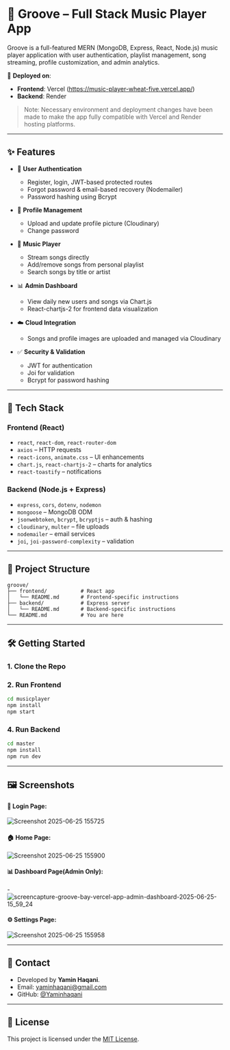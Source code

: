 # 🎵 Groove – Full Stack Music Player App

Groove is a full-featured MERN (MongoDB, Express, React, Node.js) music player application with user authentication, playlist management, song streaming, profile customization, and admin analytics.

🚀 **Deployed on**:

* **Frontend**: Vercel (https://music-player-wheat-five.vercel.app/)
* **Backend**: Render

> Note: Necessary environment and deployment changes have been made to make the app fully compatible with Vercel and Render hosting platforms.

---

## ✨ Features

* 🔐 **User Authentication**

  * Register, login, JWT-based protected routes
  * Forgot password & email-based recovery (Nodemailer)
  * Password hashing using Bcrypt

* 🧑 **Profile Management**

  * Upload and update profile picture (Cloudinary)
  * Change password

* 🎵 **Music Player**

  * Stream songs directly
  * Add/remove songs from personal playlist
  * Search songs by title or artist

* 📊 **Admin Dashboard**

  * View daily new users and songs via Chart.js
  * React-chartjs-2 for frontend data visualization

* ☁️ **Cloud Integration**

  * Songs and profile images are uploaded and managed via Cloudinary

* ✅ **Security & Validation**

  * JWT for authentication
  * Joi for validation
  * Bcrypt for password hashing

---

## 🧩 Tech Stack

### Frontend (React)

* `react`, `react-dom`, `react-router-dom`
* `axios` – HTTP requests
* `react-icons`, `animate.css` – UI enhancements
* `chart.js`, `react-chartjs-2` – charts for analytics
* `react-toastify` – notifications

### Backend (Node.js + Express)

* `express`, `cors`, `dotenv`, `nodemon`
* `mongoose` – MongoDB ODM
* `jsonwebtoken`, `bcrypt`, `bcryptjs` – auth & hashing
* `cloudinary`, `multer` – file uploads
* `nodemailer` – email services
* `joi`, `joi-password-complexity` – validation

---

## 📂 Project Structure

```plaintext
groove/
├── frontend/           # React app
│   └── README.md       # Frontend-specific instructions
├── backend/            # Express server
│   └── README.md       # Backend-specific instructions
└── README.md           # You are here
```

---

## 🛠️ Getting Started

### 1. Clone the Repo

### 2. Run Frontend

```bash
cd musicplayer
npm install
npm start
```

### 4. Run Backend

```bash
cd master
npm install
npm run dev
```

---

## 🖼️ Screenshots

#### 🔐 Login Page:

![Screenshot 2025-06-25 155725](https://github.com/user-attachments/assets/e5680dec-694f-42ce-9e94-95bee8450172)


#### 🏠 Home Page:

![Screenshot 2025-06-25 155900](https://github.com/user-attachments/assets/c4c5d603-2bc4-4381-9419-cc399e677ab8)


#### 📊 Dashboard Page(Admin Only):

-![screencapture-groove-bay-vercel-app-admin-dashboard-2025-06-25-15_59_24](https://github.com/user-attachments/assets/5ce2027d-9239-4815-ba96-b3e03830e143)


#### ⚙️ Settings Page:
![Screenshot 2025-06-25 155958](https://github.com/user-attachments/assets/b91c613e-2b7d-43f7-b0f6-ee5297cc18d2)

---

## 📧 Contact

* Developed by **Yamin Haqani**.
* Email: [yaminhaqani@gmail.com](mailto:yaminhaqani@gmail.com)
* GitHub: [@Yaminhaqani](https://github.com/Yaminhaqani)

---

## 📄 License

This project is licensed under the [MIT License](LICENSE).
